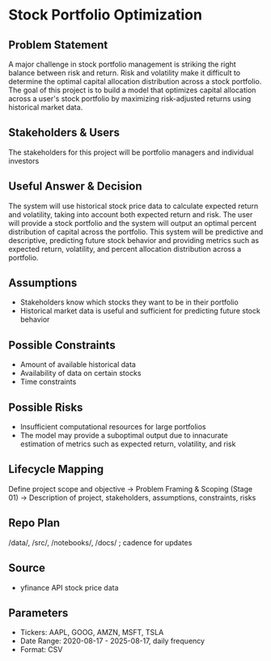 # Stock Portfolio Optimization

## Problem Statement

A major challenge in stock portfolio management is striking the right balance between risk and return. Risk and volatility make it difficult to determine the optimal capital allocation distribution across a stock portfolio. The goal of this project is to build a model that optimizes capital allocation across a user's stock portfolio by maximizing risk-adjusted returns using historical market data.

## Stakeholders & Users

The stakeholders for this project will be portfolio managers and individual investors

## Useful Answer & Decision

The system will use historical stock price data to calculate expected return and volatility, taking into account both expected return and risk. The user will provide a stock portfolio and the system will output an optimal percent distribution of capital across the portfolio. This system will be predictive and descriptive, predicting future stock behavior and providing metrics such as expected return, volatility, and percent allocation distribution across a portfolio.  

## Assumptions

- Stakeholders know which stocks they want to be in their portfolio
- Historical market data is useful and sufficient for predicting future stock behavior

## Possible Constraints

- Amount of available historical data
- Availability of data on certain stocks 
- Time constraints

## Possible Risks

- Insufficient computational resources for large portfolios
- The model may provide a suboptimal output due to innacurate estimation of metrics such as expected return, volatility, and risk

## Lifecycle Mapping

Define project scope and objective -> Problem Framing & Scoping (Stage 01) -> Description of project, stakeholders, assumptions, constraints, risks

## Repo Plan
/data/, /src/, /notebooks/, /docs/ ; cadence for updates

## Source

- yfinance API stock price data

## Parameters

- Tickers: AAPL, GOOG, AMZN, MSFT, TSLA
- Date Range: 2020-08-17 - 2025-08-17, daily frequency
- Format: CSV
